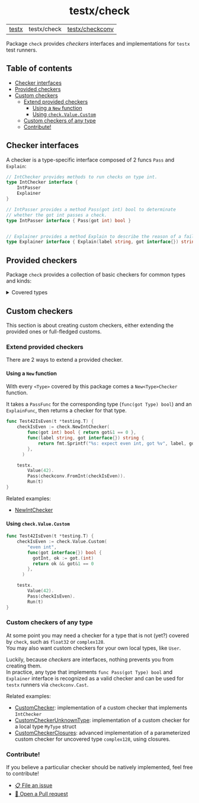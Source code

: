 <h1 align="center">testx/check</h1>

<table align="center">
	<tr>
		<td><a href="../README.md">testx</a></td>
		<td>testx/check</td>
		<td><a href="../checkconv/README.md">testx/checkconv</a></td>
	</tr>
</table>

Package `check` provides _checkers_ interfaces and implementations
for `testx` test runners.

## Table of contents

- [Checker interfaces](#checker-interfaces)
- [Provided checkers](#provided-checkers)
- [Custom checkers](#custom-checkers)
  - [Extend provided checkers](#extend-provided-checkers)
    - [Using a `New` function](#using-a-new-function)
    - [Using `check.Value.Custom`](#using-checkvaluecustom)
  - [Custom checkers of any type](#custom-checkers-of-any-type)
  - [Contribute!](#contribute)

## Checker interfaces

A checker is a type-specific interface composed of 2 funcs `Pass` and `Explain`:

```go
// IntChecker provides methods to run checks on type int.
type IntChecker interface {
    IntPasser
    Explainer
}

// IntPasser provides a method Pass(got int) bool to determinate
// whether the got int passes a check.
type IntPasser interface { Pass(got int) bool }


// Explainer provides a method Explain to describe the reason of a failed check.
type Explainer interface { Explain(label string, got interface{}) string }
```

## Provided checkers

Package `check` provides a collection of basic checkers for common types and kinds:

<details>
  <summary>Covered types</summary>
  <table>
    <thead>
      <tr>
        <th>Go type</th>
        <th>Checker provider</th>
        <th>Interface</th>
      </tr>
    </thead>
    <tbody>
      <tr>
        <td><code>bool</code></td>
        <td><code>check.Bool</code></td>
        <td>
          <a href="https://pkg.go.dev/github.com/drykit-go/testx/check#BoolCheckerProvider">
            <code>TypeCheckerProvider</code>
          </a>
        </td>
      </tr>
      <tr>
        <td><code>int</code></td>
        <td><code>check.Int</code></td>
        <td>
          <a href="https://pkg.go.dev/github.com/drykit-go/testx/check#IntCheckerProvider">
            <code>IntCheckerProvider</code>
          </a>
        </td>
      </tr>
      <tr>
        <td><code>float64</code></td>
        <td><code>check.Float64</code></td>
        <td>
          <a href="https://pkg.go.dev/github.com/drykit-go/testx/check#Float64CheckerProvider">
            <code>Float64CheckerProvider</code>
          </a>
        </td>
      </tr>
      <tr>
        <td><code>string</code></td>
        <td><code>check.String</code></td>
        <td>
          <a href="https://pkg.go.dev/github.com/drykit-go/testx/check#StringCheckerProvider">
            <code>StringCheckerProvider</code>
          </a>
        </td>
      </tr>
      <tr>
        <td><code>[]byte</code></td>
        <td><code>check.Bytes</code></td>
        <td>
          <a href="https://pkg.go.dev/github.com/drykit-go/testx/check#BytesCheckerProvider">
            <code>BytesCheckerProvider</code>
          </a>
        </td>
      </tr>
      <tr>
        <td><code>time.Duration</code></td>
        <td><code>check.Duration</code></td>
        <td>
          <a href="https://pkg.go.dev/github.com/drykit-go/testx/check#DurationCheckerProvider">
            <code>DurationCheckerProvider</code>
          </a>
        </td>
      </tr>
      <tr>
        <td><code>context.Context</code></td>
        <td><code>check.Context</code></td>
        <td>
          <a href="https://pkg.go.dev/github.com/drykit-go/testx/check#ContextCheckerProvider">
            <code>ContextCheckerProvider</code>
          </a>
        </td>
      </tr>
      <tr>
        <td><code>http.Header</code></td>
        <td><code>check.HTTPHeader</code></td>
        <td>
          <a href="https://pkg.go.dev/github.com/drykit-go/testx/check#HTTPHeaderCheckerProvider">
            <code>HTTPHeaderCheckerProvider</code>
          </a>
        </td>
      </tr>
      <tr>
        <td><code>*http.Request</code></td>
        <td><code>check.HTTPRequest</code></td>
        <td>
          <a href="https://pkg.go.dev/github.com/drykit-go/testx/check#HTTPRequestCheckerProvider">
            <code>HTTPRequestCheckerProvider</code>
          </a>
        </td>
      </tr>
      <tr>
        <td><code>*http.Response</code></td>
        <td><code>check.HTTPResponse</code></td>
        <td>
          <a href="https://pkg.go.dev/github.com/drykit-go/testx/check#HTTPResponseCheckerProvider">
            <code>HTTPResponseCheckerProvider</code>
          </a>
        </td>
      </tr>
      <tr>
        <td><code>interface{}</code></td>
        <td><code>check.Value</code></td>
        <td>
          <a href="https://pkg.go.dev/github.com/drykit-go/testx/check#ValueCheckerProvider">
            <code>ValueCheckerProvider</code>
          </a>
        </td>
      </tr>
    </tbody>
    <thead>
      <tr>
        <th>Go kind</th>
        <th>Checker provider</th>
      </tr>
    </thead>
    <tbody>
      <tr>
        <td><code>slice</code></td>
        <td><code>check.Slice</code></td>
        <td>
          <a href="https://pkg.go.dev/github.com/drykit-go/testx/check#SliceCheckerProvider">
            <code>SliceCheckerProvider</code>
          </a>
        </td>
      </tr>
      <tr>
        <td><code>map</code></td>
        <td><code>check.Map</code></td>
        <td>
          <a href="https://pkg.go.dev/github.com/drykit-go/testx/check#MapCheckerProvider">
            <code>MapCheckerProvider</code>
          </a>
        </td>
      </tr>
      <tr>
        <td><code>struct</code></td>
        <td><code>check.Bool</code></td>
        <td>
          <a href="https://pkg.go.dev/github.com/drykit-go/testx/check#StructCheckerProvider">
            <code>StructCheckerProvider</code>
          </a>
        </td>
      </tr>
    </tbody>
  </table>
</details>

## Custom checkers

This section is about creating custom checkers, either extending the provided ones or full-fledged customs.

### Extend provided checkers

There are 2 ways to extend a provided checker.

#### Using a `New` function

With every `<Type>` covered by this package comes a `New<Type>Checker` function.

It takes a `PassFunc` for the corresponding type (`func(got Type) bool`)
and an `ExplainFunc`, then returns a checker for that type.

```go
func Test42IsEven(t *testing.T) {
    checkIsEven := check.NewIntChecker(
        func(got int) bool { return got&1 == 0 },
        func(label string, got interface{}) string {
            return fmt.Sprintf("%s: expect even int, got %v", label, got)
        },
      )

    testx.
        Value(42).
        Pass(checkconv.FromInt(checkIsEven)).
        Run(t)
}
```

Related examples:

- [NewIntChecker](https://pkg.go.dev/github.com/drykit-go/testx/check#example-package-NewIntChecker)

#### Using `check.Value.Custom`

```go
func Test42IsEven(t *testing.T) {
    checkIsEven := check.Value.Custom(
        "even int",
        func(got interface{}) bool {
          gotInt, ok := got.(int)
          return ok && got&1 == 0
        },
      )

    testx.
        Value(42).
        Pass(checkIsEven).
        Run(t)
}
```

### Custom checkers of any type

At some point you may need a checker for a type that is not (yet?) covered
by `check`, such as `float32` or `complex128`.  
You may also want custom checkers for your own local types, like `User`.  

Luckily, because _checkers_ are interfaces, nothing prevents you
from creating them.  
In practice, any type that implements `func Pass(got Type) bool`
and `Explainer` interface is recognized as a valid checker and
can be used for `testx` runners via `checkconv.Cast`.

Related examples:

- [CustomChecker](https://pkg.go.dev/github.com/drykit-go/testx/check#example-package-CustomChecker):
  implementation of a custom checker that implements `IntChecker`
- [CustomCheckerUnknownType](https://pkg.go.dev/github.com/drykit-go/testx/check#example-package-CustomCheckerUnknownType):
  implementation of a custom checker for a local type `MyType` struct
- [CustomCheckerClosures](https://pkg.go.dev/github.com/drykit-go/testx/check#example-package-CustomCheckerClosures):
  advanced implementation of a parameterized custom checker
  for uncovered type `complex128`, using closures.

### Contribute!

If you believe a particuliar checker should be natively implemented,
feel free to contribute!

- [📋 File an issue](https://github.com/drykit-go/testx/issues/new)
- [🔀 Open a Pull request](https://github.com/drykit-go/testx/pulls)
